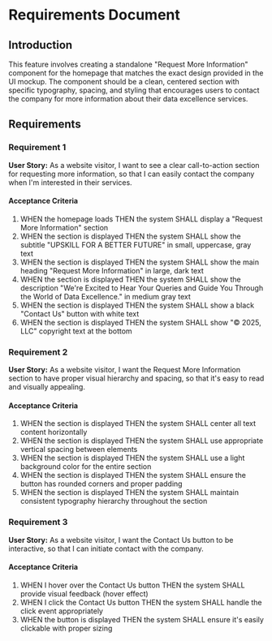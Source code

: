 # Requirements Document

## Introduction

This feature involves creating a standalone "Request More Information" component for the homepage that matches the exact design provided in the UI mockup. The component should be a clean, centered section with specific typography, spacing, and styling that encourages users to contact the company for more information about their data excellence services.

## Requirements

### Requirement 1

**User Story:** As a website visitor, I want to see a clear call-to-action section for requesting more information, so that I can easily contact the company when I'm interested in their services.

#### Acceptance Criteria

1. WHEN the homepage loads THEN the system SHALL display a "Request More Information" section
2. WHEN the section is displayed THEN the system SHALL show the subtitle "UPSKILL FOR A BETTER FUTURE" in small, uppercase, gray text
3. WHEN the section is displayed THEN the system SHALL show the main heading "Request More Information" in large, dark text
4. WHEN the section is displayed THEN the system SHALL show the description "We're Excited to Hear Your Queries and Guide You Through the World of Data Excellence." in medium gray text
5. WHEN the section is displayed THEN the system SHALL show a black "Contact Us" button with white text
6. WHEN the section is displayed THEN the system SHALL show "© 2025, LLC" copyright text at the bottom

### Requirement 2

**User Story:** As a website visitor, I want the Request More Information section to have proper visual hierarchy and spacing, so that it's easy to read and visually appealing.

#### Acceptance Criteria

1. WHEN the section is displayed THEN the system SHALL center all text content horizontally
2. WHEN the section is displayed THEN the system SHALL use appropriate vertical spacing between elements
3. WHEN the section is displayed THEN the system SHALL use a light background color for the entire section
4. WHEN the section is displayed THEN the system SHALL ensure the button has rounded corners and proper padding
5. WHEN the section is displayed THEN the system SHALL maintain consistent typography hierarchy throughout the section

### Requirement 3

**User Story:** As a website visitor, I want the Contact Us button to be interactive, so that I can initiate contact with the company.

#### Acceptance Criteria

1. WHEN I hover over the Contact Us button THEN the system SHALL provide visual feedback (hover effect)
2. WHEN I click the Contact Us button THEN the system SHALL handle the click event appropriately
3. WHEN the button is displayed THEN the system SHALL ensure it's easily clickable with proper sizing